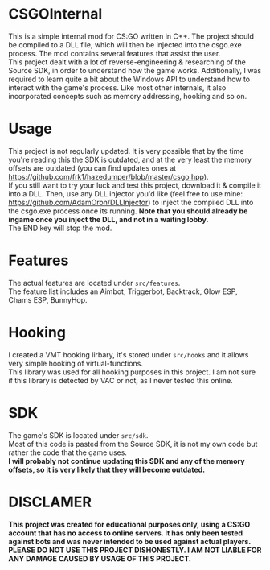 # CSGOInternal

This is a simple internal mod for CS:GO written in C++. The project should be compiled to a DLL file, which will then be injected into the csgo.exe process. The mod contains several features that assist the user.  
This project dealt with a lot of reverse-engineering & researching of the Source SDK, in order to understand how the game works.
Additionally, I was required to learn quite a bit about the Windows API to understand how to interact with the game's process. Like most other internals, it also incorporated concepts such as memory addressing, hooking and so on.

# Usage
This project is not regularly updated. It is very possible that by the time you're reading this the SDK is outdated, and at the very least the memory offsets are outdated (you can find updates ones at https://github.com/frk1/hazedumper/blob/master/csgo.hpp).  
If you still want to try your luck and test this project, download it & compile it into a DLL. Then, use any DLL injector you'd like (feel free to use mine: https://github.com/AdamOron/DLLInjector) to inject the compiled DLL into the csgo.exe process once its running. **Note that you should already be ingame once you inject the DLL, and not in a waiting lobby.**  
The END key will stop the mod.

# Features
The actual features are located under `src/features`.  
The feature list includes an Aimbot, Triggerbot, Backtrack, Glow ESP, Chams ESP, BunnyHop.

# Hooking
I created a VMT hooking lirbary, it's stored under `src/hooks` and it allows very simple hooking of virtual-functions.  
This library was used for all hooking purposes in this project. I am not sure if this library is detected by VAC or not, as I never tested this online.

# SDK
The game's SDK is located under `src/sdk`.  
Most of this code is pasted from the Source SDK, it is not my own code but rather the code that the game uses.  
**I will probably not continue updating this SDK and any of the memory offsets, so it is very likely that they will become outdated.**
  
# DISCLAMER
**This project was created for educational purposes only, using a CS:GO account that has no access to online servers. It has only been tested against bots and was never intended to be used against actual players.  
PLEASE DO NOT USE THIS PROJECT DISHONESTLY. I AM NOT LIABLE FOR ANY DAMAGE CAUSED BY USAGE OF THIS PROJECT.**
